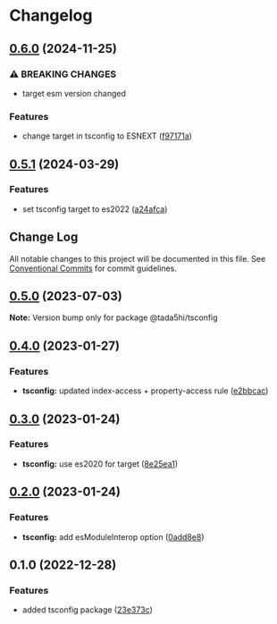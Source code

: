 # Changelog

## [0.6.0](https://github.com/tada5hi/javascript/compare/tsconfig-v0.5.1...tsconfig-v0.6.0) (2024-11-25)


### ⚠ BREAKING CHANGES

* target esm version changed

### Features

* change target in tsconfig to ESNEXT ([f97171a](https://github.com/tada5hi/javascript/commit/f97171a432fb80b42a99303e2b57f6a3eb818935))

## [0.5.1](https://github.com/tada5hi/javascript/compare/tsconfig-v0.5.0...tsconfig-v0.5.1) (2024-03-29)


### Features

* set tsconfig target to es2022 ([a24afca](https://github.com/tada5hi/javascript/commit/a24afca1b72d28b230510a2ca19a3ab045764f84))

## Change Log

All notable changes to this project will be documented in this file.
See [Conventional Commits](https://conventionalcommits.org) for commit guidelines.

## [0.5.0](https://github.com/tada5hi/javascript/compare/@tada5hi/tsconfig@0.4.0...@tada5hi/tsconfig@0.5.0) (2023-07-03)

**Note:** Version bump only for package @tada5hi/tsconfig





## [0.4.0](https://github.com/tada5hi/javascript/compare/@tada5hi/tsconfig@0.3.0...@tada5hi/tsconfig@0.4.0) (2023-01-27)


### Features

* **tsconfig:** updated index-access + property-access rule ([e2bbcac](https://github.com/tada5hi/javascript/commit/e2bbcac3a0fe576f4a940a25704a28b7bffd84f8))





## [0.3.0](https://github.com/tada5hi/javascript/compare/@tada5hi/tsconfig@0.2.0...@tada5hi/tsconfig@0.3.0) (2023-01-24)


### Features

* **tsconfig:** use es2020 for target ([8e25ea1](https://github.com/tada5hi/javascript/commit/8e25ea13f381e7f40a9636c70f116a59d16d37a6))





## [0.2.0](https://github.com/tada5hi/javascript/compare/@tada5hi/tsconfig@0.1.0...@tada5hi/tsconfig@0.2.0) (2023-01-24)


### Features

* **tsconfig:** add esModuleInterop option ([0add8e8](https://github.com/tada5hi/javascript/commit/0add8e802ffa69b3280cbd736f394d6f164ab8a0))





## 0.1.0 (2022-12-28)


### Features

* added tsconfig package ([23e373c](https://github.com/tada5hi/javascript/commit/23e373ce7eaaa63f977f09f789c57811f2d61c43))
